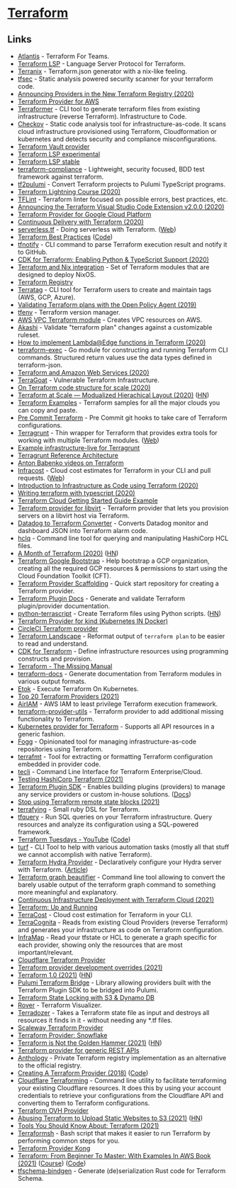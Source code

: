 # [Terraform](https://www.terraform.io/)

## Links

- [Atlantis](https://github.com/runatlantis/atlantis) - Terraform For Teams.
- [Terraform LSP](https://github.com/juliosueiras/terraform-lsp) - Language Server Protocol for Terraform.
- [Terranix](https://github.com/mrVanDalo/terranix) - Terraform.json generator with a nix-like feeling.
- [tfsec](https://github.com/liamg/tfsec) - Static analysis powered security scanner for your terraform code.
- [Announcing Providers in the New Terraform Registry (2020)](https://www.hashicorp.com/blog/announcing-providers-in-the-new-terraform-registry/)
- [Terraform Provider for AWS](https://github.com/terraform-providers/terraform-provider-aws)
- [Terraformer](https://github.com/GoogleCloudPlatform/terraformer) - CLI tool to generate terraform files from existing infrastructure (reverse Terraform). Infrastructure to Code.
- [Checkov](https://github.com/bridgecrewio/checkov) - Static code analysis tool for infrastructure-as-code. It scans cloud infrastructure provisioned using Terraform, Cloudformation or kubernetes and detects security and compliance misconfigurations.
- [Terraform Vault provider](https://github.com/terraform-providers/terraform-provider-vault)
- [Terraform LSP experimental](https://github.com/juliosueiras/terraform-lsp)
- [Terraform LSP stable](https://github.com/hashicorp/terraform-ls)
- [terraform-compliance](https://github.com/eerkunt/terraform-compliance) - Lightweight, security focused, BDD test framework against terraform.
- [tf2pulumi](https://github.com/pulumi/tf2pulumi) - Convert Terraform projects to Pulumi TypeScript programs.
- [Terraform Lightning Course (2020)](https://www.youtube.com/playlist?list=PLozcbFx8FoPHM7n2DGLa6G8ZwtWFsVZsP)
- [TFLint](https://github.com/terraform-linters/tflint) - Terraform linter focused on possible errors, best practices, etc.
- [Announcing the Terraform Visual Studio Code Extension v2.0.0 (2020)](https://www.hashicorp.com/blog/announcing-the-terraform-visual-studio-code-extension-v2-0-0/)
- [Terraform Provider for Google Cloud Platform](https://github.com/terraform-providers/terraform-provider-google)
- [Continuous Delivery with Terraform (2020)](https://theconsultingcto.com/posts/continuous-delivery-with-terraform/)
- [serverless.tf](https://github.com/antonbabenko/serverless.tf) - Doing serverless with Terraform. ([Web](https://serverless.tf/))
- [Terraform Best Practices](https://www.terraform-best-practices.com/) ([Code](https://github.com/antonbabenko/terraform-best-practices))
- [tfnotify](https://github.com/mercari/tfnotify) - CLI command to parse Terraform execution result and notify it to GitHub.
- [CDK for Terraform: Enabling Python & TypeScript Support (2020)](https://www.hashicorp.com/blog/cdk-for-terraform-enabling-python-and-typescript-support/)
- [Terraform and Nix integration](https://github.com/tweag/terraform-nixos) - Set of Terraform modules that are designed to deploy NixOS.
- [Terraform Registry](https://registry.terraform.io/)
- [Terratag](https://github.com/env0/terratag) - CLI tool for Terraform users to create and maintain tags (AWS, GCP, Azure).
- [Validating Terraform plans with the Open Policy Agent (2019)](https://www.blokje5.dev/posts/validating-terraform-plans/)
- [tfenv](https://github.com/tfutils/tfenv) - Terraform version manager.
- [AWS VPC Terraform module](https://github.com/terraform-aws-modules/terraform-aws-vpc) - Creates VPC resources on AWS.
- [Akashi](https://github.com/drlau/akashi) - Validate "terraform plan" changes against a customizable ruleset.
- [How to implement Lambda@Edge functions in Terraform (2020)](https://transcend.io/blog/lambda-edge-functions-in-terraform)
- [terraform-exec](https://github.com/hashicorp/terraform-exec) - Go module for constructing and running Terraform CLI commands. Structured return values use the data types defined in terraform-json.
- [Terraform and Amazon Web Services (2020)](https://jeffrafter.com/terraform-and-aws/)
- [TerraGoat](https://github.com/bridgecrewio/terragoat) - Vulnerable Terraform Infrastructure.
- [On Terraform code structure for scale (2020)](https://sysdogs.com/on-terraform-code-structure-for-scale/)
- [Terraform at Scale — Modualized Hierachical Layout (2020)](https://medium.com/faun/terraform-at-scale-modualized-hierachical-layout-cb5dbe5a368d) ([HN](https://news.ycombinator.com/item?id=24754778))
- [Terraform Examples](https://github.com/futurice/terraform-examples) - Terraform samples for all the major clouds you can copy and paste.
- [Pre Commit Terraform](https://github.com/antonbabenko/pre-commit-terraform) - Pre Commit git hooks to take care of Terraform configurations.
- [Terragrunt](https://github.com/gruntwork-io/terragrunt) - Thin wrapper for Terraform that provides extra tools for working with multiple Terraform modules. ([Web](https://terragrunt.gruntwork.io/))
- [Example infrastructure-live for Terragrunt](https://github.com/gruntwork-io/terragrunt-infrastructure-live-example)
- [Terragrunt Reference Architecture](https://github.com/antonbabenko/terragrunt-reference-architecture)
- [Anton Babenko videos on Terraform](https://www.youtube.com/user/cyberbob37/playlists)
- [Infracost](https://github.com/infracost/infracost) - Cloud cost estimates for Terraform in your CLI and pull requests. ([Web](https://www.infracost.io/))
- [Introduction to Infrastructure as Code using Terraform (2020)](https://blog.manimuridi.com/2020/10/16/introduction-to-infrastructure-as-code-using-terraform/)
- [Writing terraform with typescript (2020)](https://jkrsp.com/writing-terraform-with-typescript/)
- [Terraform Cloud Getting Started Guide Example](https://github.com/hashicorp/tfc-guide-example)
- [Terraform provider for libvirt](https://github.com/dmacvicar/terraform-provider-libvirt) - Terraform provider that lets you provision servers on a libvirt host via Terraform.
- [Datadog to Terraform Converter](https://github.com/laurmurclar/datadog-to-terraform) - Converts Datadog monitor and dashboard JSON into Terraform alarm code.
- [hclq](https://github.com/mattolenik/hclq) - Command line tool for querying and manipulating HashiCorp HCL files.
- [A Month of Terraform (2020)](https://jeremywsherman.com/blog/2020/11/21/a-month-of-terraform/) ([HN](https://news.ycombinator.com/item?id=25180355))
- [Terraform Google Bootstrap](https://github.com/terraform-google-modules/terraform-google-bootstrap) - Help bootstrap a GCP organization, creating all the required GCP resources & permissions to start using the Cloud Foundation Toolkit (CFT).
- [Terraform Provider Scaffolding](https://github.com/hashicorp/terraform-provider-scaffolding) - Quick start repository for creating a Terraform provider.
- [Terraform Plugin Docs](https://github.com/hashicorp/terraform-plugin-docs) - Generate and validate Terraform plugin/provider documentation.
- [python-terrascript](https://github.com/mjuenema/python-terrascript) - Create Terraform files using Python scripts. ([HN](https://news.ycombinator.com/item?id=25611259))
- [Terraform Provider for kind (Kubernetes IN Docker)](https://github.com/kyma-incubator/terraform-provider-kind)
- [CircleCI Terraform provider](https://github.com/mrolla/terraform-provider-circleci)
- [Terraform Landscape](https://github.com/coinbase/terraform-landscape) - Reformat output of `terraform plan` to be easier to read and understand.
- [CDK for Terraform](https://github.com/hashicorp/terraform-cdk) - Define infrastructure resources using programming constructs and provision.
- [Terraform - The Missing Manual](https://gist.github.com/xirkus/e57cc20fe7fc95694e302887948e9b12)
- [terraform-docs](https://github.com/terraform-docs/terraform-docs) - Generate documentation from Terraform modules in various output formats.
- [Etok](https://github.com/leg100/etok) - Execute Terraform On Kubernetes.
- [Top 20 Terraform Providers (2021)](https://scalr.com/blog/top-20-terraform-providers/)
- [AirIAM](https://github.com/bridgecrewio/AirIAM) - AWS IAM to least privilege Terraform execution framework.
- [terraform-provider-utils](https://github.com/cloudposse/terraform-provider-utils) - Terraform provider to add additional missing functionality to Terraform.
- [Kubernetes provider for Terraform](https://github.com/hashicorp/terraform-provider-kubernetes-alpha) - Supports all API resources in a generic fashion.
- [Fogg](https://github.com/chanzuckerberg/fogg) - Opinionated tool for managing infrastructure-as-code repositories using Terraform.
- [terrafmt](https://github.com/katbyte/terrafmt) - Tool for extracting or formatting Terraform configuration embedded in provider code.
- [tecli](https://github.com/awslabs/tecli) - Command Line Interface for Terraform Enterprise/Cloud.
- [Testing HashiCorp Terraform (2021)](https://www.hashicorp.com/blog/testing-hashicorp-terraform)
- [Terraform Plugin SDK](https://github.com/hashicorp/terraform-plugin-sdk) - Enables building plugins (providers) to manage any service providers or custom in-house solutions. ([Docs](https://www.terraform.io/docs/extend/))
- [Stop using Terraform remote state blocks (2021)](https://medium.com/peloton-engineering/stop-using-terraform-remote-state-blocks-2f2d5cea300b)
- [terrafying](https://github.com/uswitch/terrafying) - Small ruby DSL for Terraform.
- [tfquery](https://github.com/mazen160/tfquery) - Run SQL queries on your Terraform infrastructure. Query resources and analyze its configuration using a SQL-powered framework.
- [Terraform Tuesdays - YouTube](https://www.youtube.com/playlist?list=PLXb5972EMl4BWj8cAq9AZgeKBa2M8_7-y) ([Code](https://github.com/ned1313/terraform-tuesdays))
- [turf](https://github.com/cloudposse/turf) - CLI Tool to help with various automation tasks (mostly all that stuff we cannot accomplish with native Terraform).
- [Terraform Hydra Provider](https://github.com/DeterminateSystems/terraform-provider-hydra/) - Declaratively configure your Hydra server with Terraform. ([Article](https://determinate.systems/posts/terraform-provider-hydra/))
- [Terraform graph beautifier](https://github.com/pcasteran/terraform-graph-beautifier) - Command line tool allowing to convert the barely usable output of the terraform graph command to something more meaningful and explanatory.
- [Continuous Infrastructure Deployment with Terraform Cloud (2021)](https://itnext.io/continuous-infrastructure-deployment-with-terraform-cloud-2853cbbb920)
- [Terraform: Up and Running](https://www.terraformupandrunning.com/)
- [TerraCost](https://github.com/cycloidio/terracost) - Cloud cost estimation for Terraform in your CLI.
- [TerraCognita](https://github.com/cycloidio/terracognita) - Reads from existing Cloud Providers (reverse Terraform) and generates your infrastructure as code on Terraform configuration.
- [InfraMap](https://github.com/cycloidio/inframap) - Read your tfstate or HCL to generate a graph specific for each provider, showing only the resources that are most important/relevant.
- [Cloudflare Terraform Provider](https://github.com/cloudflare/terraform-provider-cloudflare)
- [Terraform provider development overrides (2021)](https://jacobbednarz.com/terraform-provider-development-overrides)
- [Terraform 1.0 (2021)](https://github.com/hashicorp/terraform/releases/tag/v1.0.0) ([HN](https://news.ycombinator.com/item?id=27433863))
- [Pulumi Terraform Bridge](https://github.com/pulumi/pulumi-terraform-bridge) - Library allowing providers built with the Terraform Plugin SDK to be bridged into Pulumi.
- [Terraform State Locking with S3 & Dynamo DB](https://www.bschaatsbergen.com/terraform-s3-dynamo-state-lock)
- [Rover](https://github.com/im2nguyen/rover) - Terraform Visualizer.
- [Terradozer](https://github.com/jckuester/terradozer) - Takes a Terraform state file as input and destroys all resources it finds in it - without needing any \*.tf files.
- [Scaleway Terraform Provider](https://github.com/scaleway/terraform-provider-scaleway)
- [Terraform Provider: Snowflake](https://github.com/chanzuckerberg/terraform-provider-snowflake)
- [Terraform is Not the Golden Hammer (2021)](https://hub.qovery.com/guides/engineering/terraform-not-the-golden-hammer/) ([HN](https://news.ycombinator.com/item?id=28583258))
- [Terraform provider for generic REST APIs](https://github.com/Mastercard/terraform-provider-restapi)
- [Anthology](https://github.com/erikvanbrakel/anthology) - Private Terraform registry implementation as an alternative to the official registry.
- [Creating A Terraform Provider (2018)](https://medium.com/spaceapetech/creating-a-terraform-provider-part-1-ed12884e06d7) ([Code](https://github.com/spaceapegames/terraform-provider-example))
- [Cloudflare Terraforming](https://github.com/cloudflare/cf-terraforming) - Command line utility to facilitate terraforming your existing Cloudflare resources. It does this by using your account credentials to retrieve your configurations from the Cloudflare API and converting them to Terraform configurations.
- [Terraform OVH Provider](https://github.com/ovh/terraform-provider-ovh)
- [Abusing Terraform to Upload Static Websites to S3 (2021)](https://www.tangramvision.com/blog/abusing-terraform-to-upload-static-websites-to-s3) ([HN](https://news.ycombinator.com/item?id=28776287))
- [Tools You Should Know About: Terraform (2021)](https://cuddly-octo-palm-tree.com/posts/2021-10-10-tyska-terraform/)
- [Terraformsh](https://github.com/pwillis-els/terraformsh) - Bash script that makes it easier to run Terraform by performing common steps for you.
- [Terraform Provider Kong](https://github.com/kevholditch/terraform-provider-kong)
- [Terraform: From Beginner To Master: With Examples In AWS Book (2021)](https://leanpub.com/terraform-from-beginner-to-master) ([Course](https://www.educative.io/courses/terraform-beginner-master-aws)) ([Code](https://github.com/kevholditch/terraform-beginner-to-master-examples))
- [tfschema-bindgen](https://github.com/gbrigandi/tfschema-bindgen) - Generate (de)serialization Rust code for Terraform Schema.
